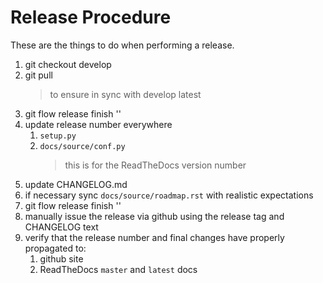 # Release Procedure

These are the things to do when performing a release.

1. git checkout develop
1. git pull 
    > to ensure in sync with develop latest
1. git flow release finish '<new release number>'
1. update release number everywhere
    1. `setup.py`
    1. `docs/source/conf.py`
        > this is for the ReadTheDocs version number
1. update CHANGELOG.md
1. if necessary sync `docs/source/roadmap.rst` with realistic expectations
1. git flow release finish '<new release number>'
1. manually issue the release via github using the release tag and CHANGELOG text
1. verify that the release number and final changes have properly propagated to:
    1. github site
    1. ReadTheDocs `master` and `latest` docs
